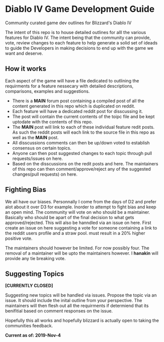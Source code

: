 # Diablo IV Game Development Guide
Community curated game dev outlines for Blizzard's Diablo IV

The intent of this repo is to house detailed outlines for alll the various features for Diablo IV. The intent being that the community can provide, vote, review changes to each feature to help generate a solid set of ideads to guide the Developers in making decisions to end up with the game we want and deserve.

## How it works

Each aspect of the game will have a file dedicated to outlining the requirments for a feature nessecary with detailed descriptions, comparisons, examples and suggestions.

- There is a **MAIN** forum post containing a compiled post of all the content generated in this repo which is duplicated on reddit. 
- Each feature will have a dedicated reddit post for disscussing it.
- The post will contain the current contents of the toipc file and be kept uptodate with the contents of this repo.
- The **MAIN** post will link to each of these individual feature redit posts. As such the reddit posts will each link to the source file in this repo as well as the **MAIN** post. 
- All disscussions comments can then be up/down voted to establish consensus on certain topics.
- Anyone can then post suggested changes to each topic through pull requests/issues on here.
- Based on the disscussions on the redit posts and here. The maintainers of this repo can then comment/approve/reject any of the suggested changes(pull requests) on here.

## Fighting Bias
We all have our biases. Personnally I come from the days of D2 and prefer alot about it over D3 for example. Inorder to attempt to  fight bias and keep an open mind. The community will vote on who should be a maintainer. Basically who should be apart of the final decision to what gets approved/rejected. This will also be hanndled via an issue on here. First create an issue on here suggesting a vote for someone containing a link to the reddit users profile and a straw pool. must result in a 20% higher positive vote.

The maintainers should however be limited. For now possibly four. The removal of a maintainer will be upto the maintainers however. I **hanakin** will provide any tie breaking vote.

## Suggesting Topics
**[CURRENTLY CLOSED]**

Suggesting new topics will be handled via issues. Propose the topic via an issue. It should include the inital outline from your perspective. The maintainers will then flesh out all the requirments if determiend that its benifitial based on comment responses on the issue.

Hopefully this all works and hopefully blizzard is actually open to taking the communities feedback.

**Current as of: 2019-Nov-4**
